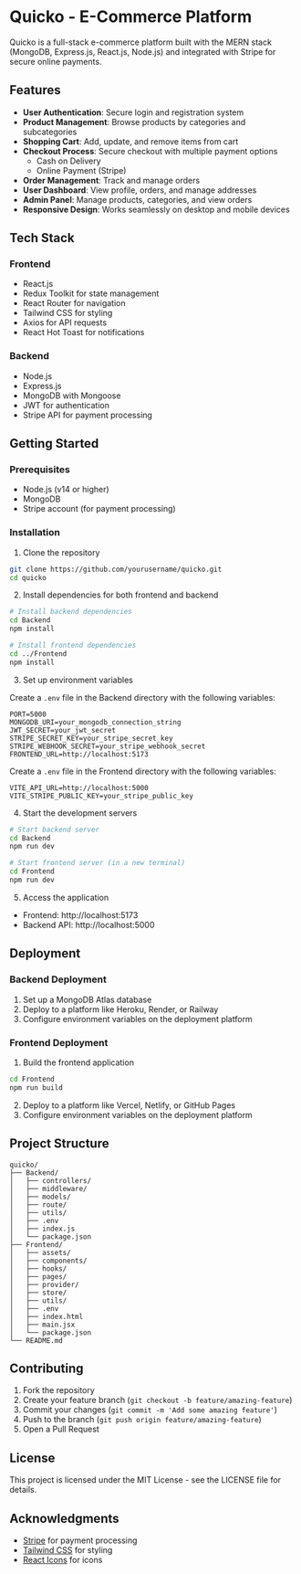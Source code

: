# Quicko - E-Commerce Platform

Quicko is a full-stack e-commerce platform built with the MERN stack (MongoDB, Express.js, React.js, Node.js) and integrated with Stripe for secure online payments.

## Features

- **User Authentication**: Secure login and registration system
- **Product Management**: Browse products by categories and subcategories
- **Shopping Cart**: Add, update, and remove items from cart
- **Checkout Process**: Secure checkout with multiple payment options
  - Cash on Delivery
  - Online Payment (Stripe)
- **Order Management**: Track and manage orders
- **User Dashboard**: View profile, orders, and manage addresses
- **Admin Panel**: Manage products, categories, and view orders
- **Responsive Design**: Works seamlessly on desktop and mobile devices

## Tech Stack

### Frontend
- React.js
- Redux Toolkit for state management
- React Router for navigation
- Tailwind CSS for styling
- Axios for API requests
- React Hot Toast for notifications

### Backend
- Node.js
- Express.js
- MongoDB with Mongoose
- JWT for authentication
- Stripe API for payment processing

## Getting Started

### Prerequisites
- Node.js (v14 or higher)
- MongoDB
- Stripe account (for payment processing)

### Installation

1. Clone the repository
```bash
git clone https://github.com/yourusername/quicko.git
cd quicko
```

2. Install dependencies for both frontend and backend
```bash
# Install backend dependencies
cd Backend
npm install

# Install frontend dependencies
cd ../Frontend
npm install
```

3. Set up environment variables

Create a `.env` file in the Backend directory with the following variables:
```
PORT=5000
MONGODB_URI=your_mongodb_connection_string
JWT_SECRET=your_jwt_secret
STRIPE_SECRET_KEY=your_stripe_secret_key
STRIPE_WEBHOOK_SECRET=your_stripe_webhook_secret
FRONTEND_URL=http://localhost:5173
```

Create a `.env` file in the Frontend directory with the following variables:
```
VITE_API_URL=http://localhost:5000
VITE_STRIPE_PUBLIC_KEY=your_stripe_public_key
```

4. Start the development servers
```bash
# Start backend server
cd Backend
npm run dev

# Start frontend server (in a new terminal)
cd Frontend
npm run dev
```

5. Access the application
- Frontend: http://localhost:5173
- Backend API: http://localhost:5000

## Deployment

### Backend Deployment
1. Set up a MongoDB Atlas database
2. Deploy to a platform like Heroku, Render, or Railway
3. Configure environment variables on the deployment platform

### Frontend Deployment
1. Build the frontend application
```bash
cd Frontend
npm run build
```
2. Deploy to a platform like Vercel, Netlify, or GitHub Pages
3. Configure environment variables on the deployment platform

## Project Structure

```
quicko/
├── Backend/
│   ├── controllers/
│   ├── middleware/
│   ├── models/
│   ├── route/
│   ├── utils/
│   ├── .env
│   ├── index.js
│   └── package.json
├── Frontend/
│   ├── assets/
│   ├── components/
│   ├── hooks/
│   ├── pages/
│   ├── provider/
│   ├── store/
│   ├── utils/
│   ├── .env
│   ├── index.html
│   ├── main.jsx
│   └── package.json
└── README.md
```

## Contributing

1. Fork the repository
2. Create your feature branch (`git checkout -b feature/amazing-feature`)
3. Commit your changes (`git commit -m 'Add some amazing feature'`)
4. Push to the branch (`git push origin feature/amazing-feature`)
5. Open a Pull Request

## License

This project is licensed under the MIT License - see the LICENSE file for details.

## Acknowledgments

- [Stripe](https://stripe.com/) for payment processing
- [Tailwind CSS](https://tailwindcss.com/) for styling
- [React Icons](https://react-icons.github.io/react-icons/) for icons 